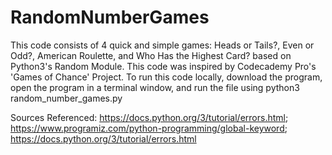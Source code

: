 # RandomNumberGames
This code consists of 4 quick and simple games: Heads or Tails?, Even or Odd?, American Roulette, and Who Has the Highest Card? based on Python3's Random Module.
This code was inspired by Codecademy Pro's 'Games of Chance' Project.
To run this code locally, download the program, open the program in a terminal window, and run the file using python3 random_number_games.py

Sources Referenced:
https://docs.python.org/3/tutorial/errors.html;
https://www.programiz.com/python-programming/global-keyword;
https://docs.python.org/3/tutorial/errors.html
